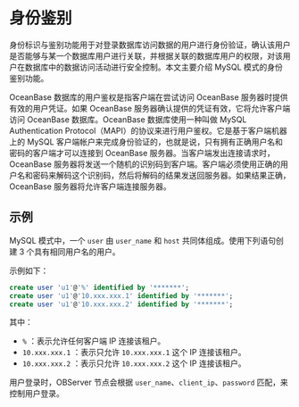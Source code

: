 # 身份鉴别

身份标识与鉴别功能用于对登录数据库访问数据的用户进行身份验证，确认该用户是否能够与某一个数据库用户进行关联，并根据关联的数据库用户的权限，对该用户在数据库中的数据访问活动进行安全控制。本文主要介绍 MySQL 模式的身份鉴别功能。

OceanBase 数据库的用户鉴权是指客户端在尝试访问 OceanBase 服务器时提供有效的用户凭证。如果 OceanBase 服务器确认提供的凭证有效，它将允许客户端访问 OceanBase 数据库。OceanBase 数据库使用一种叫做 MySQL Authentication Protocol（MAPI）的协议来进行用户鉴权。它是基于客户端机器上的 MySQL 客户端帐户来完成身份验证的，也就是说，只有拥有正确用户名和密码的客户端才可以连接到 OceanBase 服务器。当客户端发出连接请求时，OceanBase 服务器将发送一个随机的识别码到客户端。客户端必须使用正确的用户名和密码来解码这个识别码，然后将解码的结果发送回服务器。如果结果正确，OceanBase 服务器将允许客户端连接服务器。

## 示例

MySQL 模式中，一个 `user` 由 `user_name` 和 `host` 共同体组成。使用下列语句创建 3 个具有相同用户名的用户。

示例如下：

```sql
create user 'u1'@'%' identified by '*******';
create user 'u1'@'10.xxx.xxx.1' identified by '*******';
create user 'u1'@'10.xxx.xxx.2' identified by '*******';
```

其中：

* `%` ：表示允许任何客户端 IP 连接该租户。
* `10.xxx.xxx.1` ：表示只允许 `10.xxx.xxx.1` 这个 IP 连接该租户。
* `10.xxx.xxx.2` ：表示只允许 `10.xxx.xxx.2` 这个 IP 连接该租户。

用户登录时，OBServer 节点会根据 `user_name`、`client_ip`、`password` 匹配，来控制用户登录。
